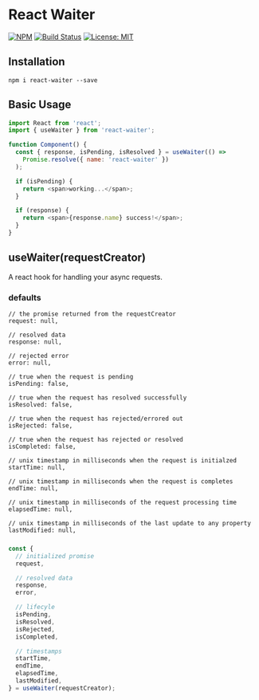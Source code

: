 # React Waiter

[![NPM](https://img.shields.io/npm/v/react-waiter)](https://npmjs.org/package/react-waiter)
[![Build Status](https://travis-ci.org/billyxs/react-waiter.svg?branch=master)](https://travis-ci.org/billyxs/react-waiter)
[![License: MIT](https://img.shields.io/badge/License-MIT-blue.svg)](https://opensource.org/licenses/MIT)

## Installation

`npm i react-waiter --save`

## Basic Usage

```javascript
import React from 'react';
import { useWaiter } from 'react-waiter';

function Component() {
  const { response, isPending, isResolved } = useWaiter(() =>
    Promise.resolve({ name: 'react-waiter' })
  );

  if (isPending) {
    return <span>working...</span>;
  }

  if (response) {
    return <span>{response.name} success!</span>;
  }
}
```

## useWaiter(requestCreator)

A react hook for handling your async requests.

### defaults

```
// the promise returned from the requestCreator
request: null,

// resolved data
response: null,

// rejected error
error: null,

// true when the request is pending
isPending: false,

// true when the request has resolved successfully
isResolved: false,

// true when the request has rejected/errored out
isRejected: false,

// true when the request has rejected or resolved
isCompleted: false,

// unix timestamp in milliseconds when the request is initialzed
startTime: null,

// unix timestamp in milliseconds when the request is completes
endTime: null,

// unix timestamp in milliseconds of the request processing time
elapsedTime: null,

// unix timestamp in milliseconds of the last update to any property
lastModified: null,
```

###

```javascript
const {
  // initialized promise
  request,

  // resolved data
  response,
  error,

  // lifecyle
  isPending,
  isResolved,
  isRejected,
  isCompleted,

  // timestamps
  startTime,
  endTime,
  elapsedTime,
  lastModified,
} = useWaiter(requestCreator);
```
